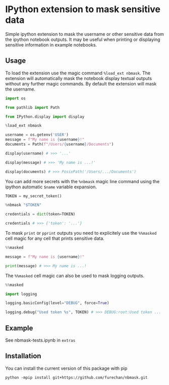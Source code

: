 # IPython extension to mask sensitive data

Simple ipython extension to mask the username or other sensitive data
from the ipython notebook outputs.  It may be useful when printing
or displaying sensitive information in example notebooks.

## Usage

To load the extension use the magic command `%load_ext nbmask`. The extension will automatically
mask the notebook display textual outputs without any further magic commands. By default the
extension will mask the username.

```python
import os

from pathlib import Path

from IPython.display import display

%load_ext nbmask

username = os.getenv('USER')
message = f"My name is {username}!"
documents = Path(f"/Users/{username}/Documents")

display(username) # >>> '...'

display(message) # >>> 'My name is ...!'

display(documents) # >>> PosixPath('/Users/.../Documents')
```


You can add more secrets with the `%nbmask` magic line command
using the ipython automatic `$name` variable expansion.


```python
TOKEN = my_secret_token()

%nbmask "$TOKEN"

credentials = dict(token=TOKEN)

credentials # >>> {'token': '...'}
```

To mask `print` or `pprint` outputs you need to explicitely use the `%%masked` cell magic
for any cell that prints sensitive data.

```python
%%masked

message = f"My name is {username}!"

print(message) # >>> My name is ...!
```


The `%%masked` cell magic can also be used to mask logging outputs.

```python
%%masked

import logging

logging.basicConfig(level="DEBUG", force=True)

logging.debug("Used token %s", TOKEN) # >>> DEBUG:root:Used token ...
```


## Example

See nbmask-tests.ipynb in `extras`


## Installation

You can install the current version of this package with pip

```console
python -mpip install git+https://github.com/furechan/nbmask.git
```
